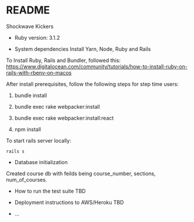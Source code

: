 # README

Shockwave Kickers

* Ruby version: 3.1.2

* System dependencies
Install Yarn, Node, Ruby and Rails

To Install Ruby, Rails and Bundler, followed this: https://www.digitalocean.com/community/tutorials/how-to-install-ruby-on-rails-with-rbenv-on-macos


After install prerequisites, follow the following steps for step time users:

1) bundle install

2) bundle exec rake webpacker:install

3) bundle exec rake webpacker:install:react

4) npm install

To start rails server locally:

`rails s`

* Database initialization

Created course db with feilds being course_number, sections, num_of_courses.

* How to run the test suite
TBD

* Deployment instructions to AWS/Heroku
TBD
* ...
